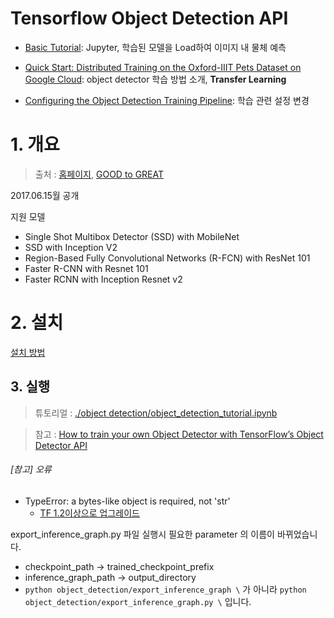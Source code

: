 # Tensorflow Object Detection API 

- [Basic Tutorial](https://github.com/tensorflow/models/blob/master/object_detection/object_detection_tutorial.ipynb): Jupyter, 학습된 모델을 Load하여 이미지 내 물체 예측 

- [Quick Start: Distributed Training on the Oxford-IIIT Pets Dataset on Google Cloud](https://github.com/tensorflow/models/blob/master/object_detection/g3doc/running_pets.md):   object detector 학습 방법 소개, **Transfer Learning**

- [Configuring the Object Detection Training Pipeline](https://github.com/tensorflow/models/blob/master/object_detection/g3doc/configuring_jobs.md): 학습 관련 설정 변경 


# 1. 개요
> 출처 : [홈페이지](https://github.com/tensorflow/models/tree/master/object_detection), [GOOD to GREAT](http://goodtogreate.tistory.com/entry/Tensorflow-Object-Detection-API-SSD-FasterRCNN)


2017.06.15월 공개 

지원 모델 
- Single Shot Multibox Detector (SSD) with MobileNet
- SSD with Inception V2
- Region-Based Fully Convolutional Networks (R-FCN) with ResNet 101
- Faster R-CNN with Resnet 101
- Faster RCNN with Inception Resnet v2

# 2. 설치 

[설치 방법](https://github.com/adioshun/Blog_Jekyll/blob/master/2017-08-08-TF%20Object%20Detection%20API_Installation.md)

## 3. 실행 

> 튜토리얼 : [./object detection/object_detection_tutorial.ipynb](https://github.com/tensorflow/models/blob/master/object_detection/object_detection_tutorial.ipynb)

> 참고 : [How to train your own Object Detector with TensorFlow’s Object Detector API](https://medium.com/towards-data-science/how-to-train-your-own-object-detector-with-tensorflows-object-detector-api-bec72ecfe1d9)



###### [참고] 오류 

- TypeError: a bytes-like object is required, not 'str'
    - [TF 1.2이상으로 업그레이드](https://github.com/datitran/Object-Detector-App/issues/2)

export_inference_graph.py 파일 실행시 필요한 parameter 의 이름이 바뀌었습니다. 
- checkpoint_path -> trained_checkpoint_prefix 
- inference_graph_path -> output_directory 
- `python object_detection/export_inference_graph \` 가 아니라 `python object_detection/export_inference_graph.py \` 입니다.


